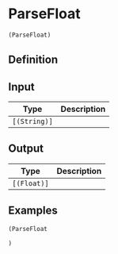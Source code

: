 # ParseFloat

```clojure
(ParseFloat)
```

## Definition


## Input
| Type | Description |
|------|-------------|
| `[(String)]` |  |


## Output
| Type | Description |
|------|-------------|
| `[(Float)]` |  |


## Examples

```clojure
(ParseFloat

)
```
